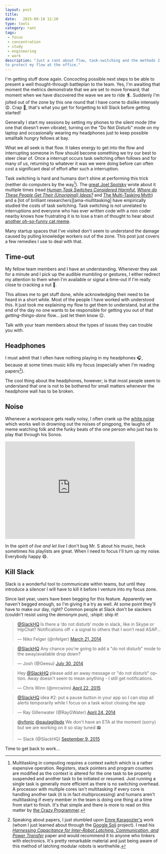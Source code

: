 ```yaml
---
layout: post
title:  
date:   2015-09-18 12:20
type: tools
category: rant
tags:
 - focus
 - concentration
 - study
 - engineering
 - work
description: "Just a rant about flow, task-switching and the methods I employ
to protect my flow at the office."
---
```

I'm getting stuff done again. Concocting possible next steps to be able to
present a well thought-through battleplan to the team. Yes, I'm awaiting that
moment the metrics demonstrate that we are set to move forward; that moment 
when we have discovered the wave we are to ride :surfer:. Suddenly I'm jolted
out of the zone by this one round that I have come to dislike intensely :rage:.
Crap :shit:, that's what you get for forgetting to kill Slack before getting
started!

Generally I start my sessions by setting my phones to the silent mode (the one
that doesn't even vibrate), turning on the "Do Not Disturb" mode on my laptop
and occasionally wearing my headphones just to keep possible smalltalk hungry
fellows at bay.

What we all seek is that flow. It takes energy to get into the flow and
interrupting someone in flow should become something we try our best to steer
clear of. Once a interrupt occurs task switching often follows and for many of
us, returning to whatever it was we were doing before can often cost a
significant deal of effort after such a interruption.

Task switching is hard and humans don't shine at performing this trick (neither
do computers by the way[^1]). The
[great Joel Spolsky][joel] wrote about it multiple times (read 
[_Human Task Switches Considered Harmful_][joel-task-switching],
[_Where do These People Get Their (Unoriginal) Ideas?_][joel-in-the-zone] and 
[The Multi-Tasking Myth][joel-multitasking-myth]) and a 
[lot of brilliant researchers][ama-multitasking] have empirically studied the
costs of task switching. Task switching is not unrelated to interruptions and
everyone who has ever written code with a non coder nearby knows how
frustrating it is to lose a train of thought to hear about 
[another oh-so-funny cat meme](http://knowyourmeme.com/search?q=cat). 

[^1]: Multitasking in computing requires a context switch which is a rather expensive operation. Registers, stack pointers and program counters are modified as the context is altered for the one task to be properly suspended and another task to be initiated or resumed. Just running a single task is generally more efficient as there is no switching overhead. A processor with multiple cores isn't multitasking if every core is handling another task (it is in fact multiprocessing) and humans aren't multitasking if every member in the team is doing one thing at a time from start to finish. It's that simple and there is more to read on this matter by [the Crazy Programmer][multi].

[multi]: http://www.thecrazyprogrammer.com/2014/12/difference-between-multiprogramming-multitasking-multiprocessing-multithreading.html

Many startup spaces that I've visited don't seem to understand the damage
caused by pulling knowledge workers out of the zone. This post just covers a
few remedies I use to deal with that.

## Time-out

My fellow team members and I have an understanding. Whenever they ask for a
minute and I pick up the audible mumbling or gestures, I either redirect my
attention to them when I'm available or signal a time-out if I'm really close
to cracking a nut :chestnut:.

This allows me to get stuff done, while acknowledging their need to be heard
in a short while. Most of the people I have worked with understood this. It
just took me explaining my flow to get them to understand, but at the end of
the day no one wants to be responsible for getting you out of that
_getting-things-done_ flow... just let them know :wink:.

Talk with your team members about the types of issues they can trouble you
with.

## Headphones

I must admit that I often have nothing playing in my headphones :headphones:,
because at some times music kills my focus (especially when I'm reading
papers[^emre]).

The cool thing about the headphones, however; is that most people seem to
understand that one is not to be bothered for small matters whenever the
headphone wall has to be broken.

[^emre]: Speaking about papers, I just stumbled upon [Emre Karagozler's](https://www.andrew.cmu.edu/user/mkaragoz/) work (whom I just learned about through the [Google Soli](https://www.google.com/atap/project-soli/) project). I read his [_Harnessing Capacitance for Inter-Robot Latching, Communication, and Power Transfer_](http://www.cs.cmu.edu/~claytronics/papers/karagozler-msreport07.pdf) paper and would recommend it to anyone who tinkers with electronics. It's pretty remarkable material and just being aware of this method of latching modular robots is worthwhile. 

## Noise

Whenever a workspace gets really noisy, I often crank up the 
[white noise](https://www.youtube.com/watch?v=wzjWIxXBs_s) which works well in
drowning out the noises of pingpong, the laughs of meme watching folk and the
funky beats of the one person who just has to play that through his Sonos.

<div class="element video">
  <iframe width="420" height="315" src="https://www.youtube.com/embed/wzjWIxXBs_s" frameborder="0" allowfullscreen></iframe>
</div>

In the spirit of _live and let live_ I don't bug Mr. S about his music,
heck sometimes his playlists are great. When I need to focus I'll turn up my
noise. Everybody happy :smile:.

## Kill Slack

Slack is a wonderful tool to communicate within teams, but until they introduce
a silencer I will have to kill it before I venture into my focus zone.

Since last year, users have been begging for this feature. Apparently we
haven't begged enough, so I'm giving it a try as well. At some point they'll 
have to make our day, right? Common people at Slack don't be
slackers (couldn't resist using the demonym pun), :shipit: ship it!

<div class="element tweet">
<blockquote class="twitter-tweet" lang="en"><p lang="en" dir="ltr"><a href="https://twitter.com/SlackHQ">@SlackHQ</a> Is there a ‘do not disturb’ mode in slack, like in Skype or HipChat? Notifications off + a signal to others that I won’t read ASAP…</p>&mdash; Niko Felger (@nfelger) <a href="https://twitter.com/nfelger/status/447024163677822976">March 21, 2014</a></blockquote>
</div>

<div class="element tweet">
<blockquote class="twitter-tweet" lang="en"><p lang="en" dir="ltr"><a href="https://twitter.com/SlackHQ">@SlackHQ</a> Any chance you&#39;re going to add a &quot;do not disturb&quot; mode to the away/available drop down?</p>&mdash; Josh (@Geesu) <a href="https://twitter.com/Geesu/status/494498682625347584">July 30, 2014</a></blockquote>
</div>

<div class="element tweet">
<blockquote class="twitter-tweet" lang="en"><p lang="en" dir="ltr">Hey <a href="https://twitter.com/SlackHQ">@SlackHQ</a> please add an away message or &quot;do not disturb&quot; option. Away doesn&#39;t seem to mean anything - I still get notifications.</p>&mdash; Chris Winn (@mrcwinn) <a href="https://twitter.com/mrcwinn/status/590977048618913795">April 22, 2015</a></blockquote>
</div>

<div class="element tweet">
<blockquote class="twitter-tweet" lang="en"><p lang="en" dir="ltr"><a href="https://twitter.com/SlackHQ">@SlackHQ</a> idea #2: put a pause button in your app so I can stop all alerts temporarily while I focus on a task w/out closing the app</p>&mdash; Ray Gillenwater (@RayGWater) <a href="https://twitter.com/RayGWater/status/459412542100480000">April 24, 2014</a></blockquote>
</div>

<div class="element tweet">
<blockquote class="twitter-tweet" lang="en"><p lang="en" dir="ltr"><a href="https://twitter.com/vfonic">@vfonic</a> <a href="https://twitter.com/paulagillpdx">@paulagillpdx</a> We don&#39;t have an ETA at the moment (sorry) but we are working on it so stay tuned 📻</p>&mdash; Slack (@SlackHQ) <a href="https://twitter.com/SlackHQ/status/641439960701210625">September 9, 2015</a></blockquote>
</div>

Time to get back to work...

<script async src="//platform.twitter.com/widgets.js" charset="utf-8"></script>

[how-to-handle-itr]: http://productivity.stackexchange.com/questions/2986/how-to-handle-interruptions-in-developer-work-without-losing-concentration
[joel]: http://www.joelonsoftware.com/AboutMe.html
[joel-in-the-zone]: http://www.joelonsoftware.com/articles/fog0000000068.html
[joel-task-switching]: http://www.joelonsoftware.com/articles/fog0000000022.html
[joel-multitasking-myth]: http://blog.codinghorror.com/the-multi-tasking-myth/
[undone-task-brainhack]: http://lifehacker.com/368417/leave-something-small-undone-for-a-quick-restart
[slack-worklife-balance]: https://medium.com/@mg/slack-is-amazing-but-will-it-s-success-destroy-any-semblance-of-work-life-balance-we-have-left-632d7e5dff0b
[interrupts]: http://interruptions.net/literature.htm
[ama-multitask]: http://www.apa.org/research/action/multitask.aspx
